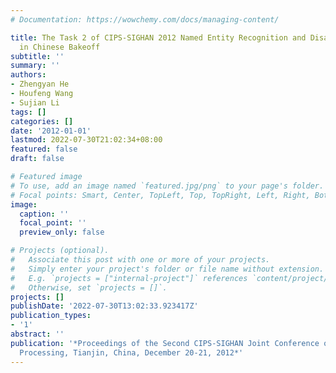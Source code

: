 ```yaml
---
# Documentation: https://wowchemy.com/docs/managing-content/

title: The Task 2 of CIPS-SIGHAN 2012 Named Entity Recognition and Disambiguation
  in Chinese Bakeoff
subtitle: ''
summary: ''
authors:
- Zhengyan He
- Houfeng Wang
- Sujian Li
tags: []
categories: []
date: '2012-01-01'
lastmod: 2022-07-30T21:02:34+08:00
featured: false
draft: false

# Featured image
# To use, add an image named `featured.jpg/png` to your page's folder.
# Focal points: Smart, Center, TopLeft, Top, TopRight, Left, Right, BottomLeft, Bottom, BottomRight.
image:
  caption: ''
  focal_point: ''
  preview_only: false

# Projects (optional).
#   Associate this post with one or more of your projects.
#   Simply enter your project's folder or file name without extension.
#   E.g. `projects = ["internal-project"]` references `content/project/deep-learning/index.md`.
#   Otherwise, set `projects = []`.
projects: []
publishDate: '2022-07-30T13:02:33.923417Z'
publication_types:
- '1'
abstract: ''
publication: '*Proceedings of the Second CIPS-SIGHAN Joint Conference on Chinese Language
  Processing, Tianjin, China, December 20-21, 2012*'
---
```

